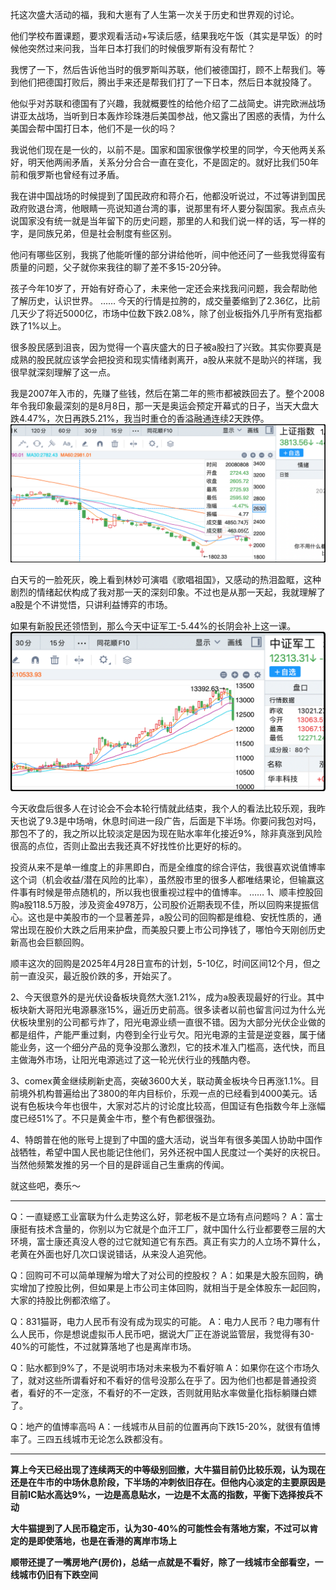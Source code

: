 托这次盛大活动的福，我和大崽有了人生第一次关于历史和世界观的讨论。

他们学校布置课题，要求观看活动+写读后感，结果我吃午饭（其实是早饭）的时候他突然过来问我，当年日本打我们的时候俄罗斯有没有帮忙？

我愣了一下，然后告诉他当时的俄罗斯叫苏联，他们被德国打，顾不上帮我们。等到他们把德国打败后，腾出手来还是帮我们打了一下日本，然后日本就投降了。

他似乎对苏联和德国有了兴趣，我就概要性的给他介绍了二战简史。讲完欧洲战场讲亚太战场，当听到日本轰炸珍珠港后美国参战，他又露出了困惑的表情，为什么美国会帮中国打日本，他们不是一伙的吗？

我说他们现在是一伙的，以前不是。国家和国家很像学校里的同学，今天他两关系好，明天他两闹矛盾，关系分分合合一直在变化，不是固定的。就好比我们50年前和俄罗斯也曾经有过矛盾。

我在讲中国战场的时候提到了国民政府和蒋介石，他都没听说过，不过等讲到国民政府败退台湾，他眼睛一亮说知道台湾的事，说那里有坏人要分裂国家。我点点头说国家没有统一就是当年留下的历史问题，那里的人和我们说一样的话，写一样的字，是同族兄弟，但是社会制度有些区别。

他问有哪些区别，我挑了他能听懂的部分讲给他听，间中他还问了一些我觉得蛮有质量的问题，父子就你来我往的聊了差不多15-20分钟。

孩子今年10岁了，开始有好奇心了，未来他一定还会来找我问问题，我会帮助他了解历史，认识世界。
……
今天的行情是拉胯的，成交量萎缩到了2.36亿，比前几天少了将近5000亿，市场中位数下跌2.08%，除了创业板指外几乎所有宽指都跌了1%以上。

很多股民感到沮丧，因为觉得一个喜庆盛大的日子被a股扫了兴致。其实你要真是成熟的股民就应该学会把投资和现实情绪剥离开，a股从来就不是助兴的祥瑞，我很早就深刻理解了这一点。

我是2007年入市的，先赚了些钱，然后在第二年的熊市都被跌回去了。整个2008年令我印象最深刻的是8月8日，那一天是奥运会预定开幕式的日子，当天大盘大跌4.47%，次日再跌5.21%，我当时重仓的香溢融通连续2天跌停。
![中证指数K线图](./中证指数K线图.png)

白天亏的一脸死灰，晚上看到林妙可演唱《歌唱祖国》，又感动的热泪盈眶，这种剧烈的情绪起伏构成了我对那一天的深刻印象。不过也是从那一天起，我就理解了a股是个不讲觉悟，只讲利益博弈的市场。

如果有新股民还领悟到，那么今天中证军工-5.44%的长阴会补上这一课。
![中证军工K线图](./中证军工K线图.png)

今天收盘后很多人在讨论会不会本轮行情就此结束，我个人的看法比较乐观，我昨天也说了9.3是中场哨，休息时间进一段广告，后面是下半场。你要问我包对吗，那包不了的，我之所以比较淡定是因为现在贴水率年化接近9%，除非真涨到风险很高的点位，否则止盈出去我还真不好找性价比更好的标的。

投资从来不是单一维度上的非黑即白，而是全维度的综合评估，我很喜欢说值博率这个词（机会收益/潜在风险的比率），虽然股市里的很多人都唯结果论，但输赢这件事有时候是带点随机的，所以我也很重视过程中的值博率。
……
1、顺丰控股回购a股118.5万股，涉及资金4978万，公司股价近期表现不佳，所以回购来提振信心。这也是中美股市的一个显著差异，a股公司的回购都是维稳、安抚性质的，通常出现在股价大跌之后用来护盘，而美股只要上市公司挣钱了，哪怕今天刚创历史新高也会巨额回购。

顺丰这次的回购是2025年4月28日宣布的计划，5-10亿，时间区间12个月，但之前一直没买，最近股价跌的多，开始买了。

2、今天很意外的是光伏设备板块竟然大涨1.21%，成为a股表现最好的行业。其中板块新大哥阳光电源暴涨15%，逼近历史前高。很多读者以前也留言问过为什么光伏板块里别的公司都亏炸了，阳光电源业绩一直很不错。因为大部分光伏企业做的都是组件，产能严重过剩，内卷到全行业亏欠。阳光电源的主营是逆变器，属于储能业务，这一个细分产品的竞争没那么激烈，它的技术准入门槛高，迭代快，而且主做海外市场，让阳光电源逃过了这一轮光伏行业的残酷内卷。

3、comex黄金继续刷新史高，突破3600大关，联动黄金板块今日再涨1.1%。目前境外机构普遍给出了3800的年内目标价，乐观一点的已经看到4000美元。话说有色板块今年也很牛，大家对芯片的讨论度比较高，但国证有色指数今年上涨幅度已经51%了。不只是黄金牛市，整个有色都很强劲。

4、特朗普在他的账号上提到了中国的盛大活动，说当年有很多美国人协助中国作战牺牲，希望中国人民也能记住他们，另外还祝中国人民度过一个美好的庆祝日。当然他频繁发推的另一个目的是辟谣自己生重病的传闻。

就这些吧，奏乐～

-------
Q：一直疑惑工业富联为什么走势这么好，郭老板不是立场有点问题吗？
A：富士康挺有技术含量的，你别以为它就是个血汗工厂，就中国什么行业都要卷三层的大环境，富士康还真没人卷的过它就知道它有东西。真正有实力的人立场不算什么，老黄在外面也好几次口误说错话，从来没人追究他。

Q：回购可不可以简单理解为增大了对公司的控股权？
A：如果是大股东回购，确实增加了控股比例，但如果是上市公司主体回购，就相当于是全体股东一起回购，大家的持股比例都浓缩了。

Q：831猫哥，电力人民币有没有成为现实的可能。
A：电力人民币？电力哪有什么人民币，你是想说虚拟币人民币吧，据说大厂正在游说监管层，我觉得有30-40%的可能性，不过就算落地了也是离岸市场。

Q：贴水都到9%了，不是说明市场对未来极为不看好嘛
A：如果你在这个市场久了，就对这些所谓看好和不看好的信号没那么在乎了。因为他们也都是普通投资者，看好的不一定涨，不看好的不一定跌，否则就用贴水率做量化指标躺赚白嫖了。

Q：地产的值博率高吗
A：一线城市从目前的位置再向下跌15-20%，就很有值博率了。三四五线城市无论怎么跌都没有。

--------
**算上今天已经出现了连续两天的中等级别回撤，大牛猫目前仍比较乐观，认为现在还是在牛市的中场休息阶段，下半场的冲刺依旧存在。但他内心淡定的主要原因是目前IC贴水高达9%，一边是高息贴水，一边是不太高的指数，平衡下选择按兵不动**

**大牛猫提到了人民币稳定币，认为30-40%的可能性会有落地方案，不过可以肯定的是即使落地，也是在香港的离岸市场上**

**顺带还提了一嘴房地产(房价)，总结一点就是不看好，除了一线城市全部看空，一线城市仍旧有下跌空间**